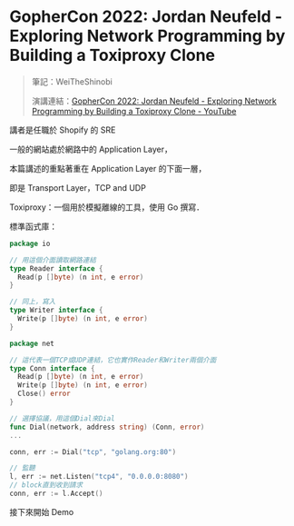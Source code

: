 # GopherCon 2022: Jordan Neufeld - Exploring Network Programming by Building a Toxiproxy Clone

> 筆記：WeiTheShinobi
>
> 演講連結：[GopherCon 2022: Jordan Neufeld - Exploring Network Programming by Building a Toxiproxy Clone - YouTube](https://www.youtube.com/watch?v=8z6okCgdREo&ab_channel=GopherAcademy)

講者是任職於 Shopify 的 SRE

一般的網站處於網路中的 Application Layer，

本篇講述的重點著重在 Application Layer 的下面一層，

即是 Transport Layer，TCP and UDP

Toxiproxy：一個用於模擬離線的工具，使用 Go 撰寫．

標準函式庫：

```go
package io

// 用這個介面讀取網路連結
type Reader interface {
  Read(p []byte) (n int, e error)
}

// 同上，寫入
type Writer interface {
  Write(p []byte) (n int, e error)
}
```

```go
package net

// 這代表一個TCP或UDP連結，它也實作Reader和Writer兩個介面
type Conn interface {
  Read(p []byte) (n int, e error)
  Write(p []byte) (n int, e error)
  Close() error
}

// 選擇協議，用這個Dial來Dial
func Dial(network, address string) (Conn, error)
...

conn, err := Dial("tcp", "golang.org:80")

// 監聽
l, err := net.Listen("tcp4", "0.0.0.0:8080")
// block直到收到請求
conn, err := l.Accept()
```

接下來開始 Demo


